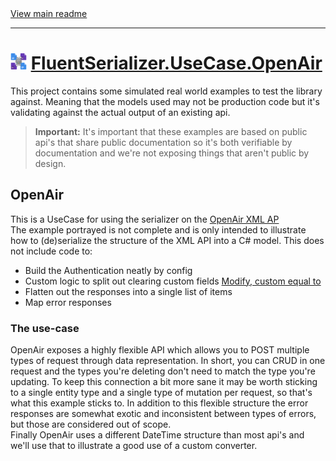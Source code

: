 [//]: # (Header)

<a href="https://github.com/Marvin-Brouwer/FluentSerializer#readme">
	View main readme
</a><hr/>
<h1>
	<img alt="icon" width="26" height="26"
		src="https://github.com/Marvin-Brouwer/FluentSerializer/raw/main/doc/logo/Logo.default.optimized.svg" />
	<a href="https://github.com/Marvin-Brouwer/FluentSerializer/blob/main/src/FluentSerializer.UseCase.OpenAir#readme">
		FluentSerializer.UseCase.OpenAir
	</a>
</h1>

[//]: # (Body)

This project contains some simulated real world examples to test the library against.
Meaning that the models used may not be production code but it's validating against the actual output of an existing api.

> **Important:** It's important that these examples are based on public api's that share public documentation so it's both verifiable by documentation
> and we're not exposing things that aren't public by design.

## OpenAir

This is a UseCase for using the serializer on the [OpenAir XML AP](https://www.openair.com/download/OpenAirXMLAPIGuide.pdf)  
The example portrayed is not complete and is only intended to illustrate how to (de)serialize the structure of the XML API into a C# model.
This does not include code to:

- Build the Authentication neatly by config
- Custom logic to split out clearing custom fields [Modify, custom equal to](https://www.openair.com/download/OpenAirXMLAPIGuide.pdf#page=56)
- Flatten out the responses into a single list of items
- Map error responses

### The use-case

OpenAir exposes a highly flexible API which allows you to POST multiple types of request through data representation.
In short, you can CRUD in one request and the types you're deleting don't need to match the type you're updating.
To keep this connection a bit more sane it may be worth sticking to a single entity type and a single type of mutation per request,
so that's what this example sticks to.
In addition to this flexible structure the error responses are somewhat exotic and inconsistent between types of errors, but those are considered out of scope.  
Finally OpenAir uses a different DateTime structure than most api's and we'll use that to illustrate a good use of a custom converter.

